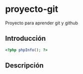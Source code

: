 # proyecto-git
Proyecto para aprender git y github

## Introducción

```php
<?php phpInfo(); ?>
```
## Descripción
